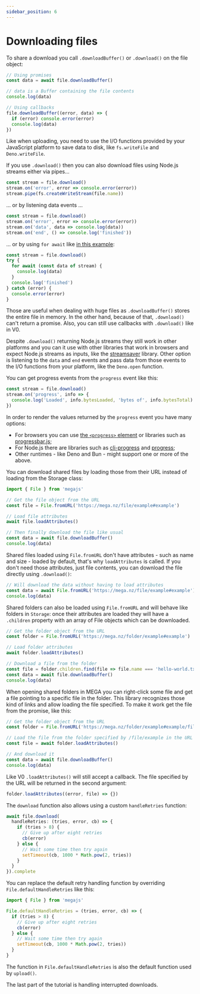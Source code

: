 ```yaml
---
sidebar_position: 6
---
```


# Downloading files

To share a download you call `.downloadBuffer()` or `.download()` on the file object:

```js
// Using promises
const data = await file.downloadBuffer()

// data is a Buffer containing the file contents
console.log(data)

// Using callbacks
file.downloadBuffer((error, data) => {
  if (error) console.error(error)
  console.log(data)
})
```

Like when uploading, you need to use the I/O functions provided by your JavaScript platform to save data to disk, like `fs.writeFile` and `Deno.writeFile`.

If you use `.download()` then you can also download files using Node.js streams either via pipes...

```js
const stream = file.download()
stream.on('error', error => console.error(error))
stream.pipe(fs.createWriteStream(file.name))
```

... or by listening data events ...

```js
const stream = file.download()
stream.on('error', error => console.error(error))
stream.on('data', data => console.log(data))
stream.on('end', () => console.log('finished'))
```

... or by using `for await` like [in this example](../examples/file-streaming):

```js
const stream = file.download()
try {
  for await (const data of stream) {
    console.log(data)
  }
  console.log('finished')
} catch (error) {
  console.error(error)
}
```

Those are useful when dealing with huge files as `.downloadBuffer()` stores the entire file in memory. In the other hand, because of that, `.download()` can't return a promise. Also, you can still use callbacks with `.download()` like in V0.

Despite `.download()` returning Node.js streams they still work in other platforms and you can it use with other libraries that work in browsers and expect Node.js streams as inputs, like the [streamsaver](https://www.npmjs.com/package/streamsaver) library. Other option is listening to the `data` and `end` events and pass data from those events to the I/O functions from your platform, like the `Deno.open` function.

You can get progress events from the `progress` event like this:

```js
const stream = file.download()
stream.on('progress', info => {
  console.log('Loaded', info.bytesLoaded, 'bytes of', info.bytesTotal)
})
```

In order to render the values returned by the `progress` event you have many options:

* For browsers you can use [the `<progress>` element](https://developer.mozilla.org/en-US/docs/Web/HTML/Element/progress) or libraries such as [progressbar.js](https://kimmobrunfeldt.github.io/progressbar.js/);
* For Node.js there are libraries such as [cli-progress](https://www.npmjs.com/package/cli-progress) and [progress](https://www.npmjs.com/package/progress);
* Other runtimes - like Deno and Bun - might support one or more of the above.

You can download shared files by loading those from their URL instead of loading from the Storage class:

```js node2deno-v1
import { File } from 'megajs'

// Get the file object from the URL
const file = File.fromURL('https://mega.nz/file/example#example')

// Load file attributes
await file.loadAttributes()

// Then finally download the file like usual
const data = await file.downloadBuffer()
console.log(data)
```

Shared files loaded using `File.fromURL` don't have attributes - such as name and size - loaded by default, that's why `loadAttributes` is called. If you don't need those attributes, just file contents, you can download the file directly using `.download()`:

```js
// Will download the data without having to load attributes
const data = await File.fromURL('https://mega.nz/file/example#example').downloadBuffer()
console.log(data)
```

Shared folders can also be loaded using `File.fromURL` and will behave like folders in `Storage`: once their attributes are loaded they will have a `.children` property with an array of File objects which can be downloaded.

```js
// Get the folder object from the URL
const folder = File.fromURL('https://mega.nz/folder/example#example')

// Load folder attributes
await folder.loadAttributes()

// Download a file from the folder
const file = folder.children.find(file => file.name === 'hello-world.txt')
const data = await file.downloadBuffer()
console.log(data)
```

When opening shared folders in MEGA you can right-click some file and get a file pointing to a specific file in the folder. This library recognizes those kind of links and allow loading the file specified. To make it work get the file from the promise, like this:

```js
// Get the folder object from the URL
const folder = File.fromURL('https://mega.nz/folder/example#example/file/example')

// Load the file from the folder specified by /file/example in the URL
const file = await folder.loadAttributes()

// And download it
const data = await file.downloadBuffer()
console.log(data)
```

Like V0 `.loadAttributes()` will still accept a callback. The file specified by the URL will be returned in the second argument:

```js
folder.loadAttributes((error, file) => {})
```

The `download` function also allows using a custom `handleRetries` function:

```js
await file.download(
  handleRetries: (tries, error, cb) => {
    if (tries > 8) {
      // Give up after eight retries
      cb(error)
    } else {
      // Wait some time then try again
      setTimeout(cb, 1000 * Math.pow(2, tries))
    }
  }
}).complete
```

You can replace the default retry handling function by overriding `File.defaultHandleRetries` like this:

```js node2deno-v1
import { File } from 'megajs'

File.defaultHandleRetries = (tries, error, cb) => {
  if (tries > 8) {
    // Give up after eight retries
    cb(error)
  } else {
    // Wait some time then try again
    setTimeout(cb, 1000 * Math.pow(2, tries))
  }
}
```

The function in `File.defaultHandleRetries` is also the default function used by `upload()`.

The last part of the tutorial is handling interrupted downloads.
